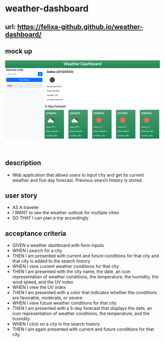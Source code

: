 # weather-dashboard

## url: https://felixa-github.github.io/weather-dashboard/

## mock up
![Weather Dashboard Screenshot](https://github.com/FelixA-GitHub/weather-dashboard/blob/main/assets/img/weather-dashboard.jpg)

## description
- Web application that allows users to input city and get its current weather and five day forecast. Previous search history is stored.

## user story
- AS A traveler
- I WANT to see the weather outlook for multiple cities
- SO THAT I can plan a trip accordingly

## acceptance criteria
- GIVEN a weather dashboard with form inputs
- WHEN I search for a city
- THEN I am presented with current and future conditions for that city and that city is added to the search history
- WHEN I view current weather conditions for that city
- THEN I am presented with the city name, the date, an icon representation of weather conditions, the temperature, the humidity, the wind speed, and the UV index
- WHEN I view the UV index
- THEN I am presented with a color that indicates whether the conditions are favorable, moderate, or severe
- WHEN I view future weather conditions for that city
- THEN I am presented with a 5-day forecast that displays the date, an icon representation of weather conditions, the temperature, and the humidity
- WHEN I click on a city in the search history
- THEN I am again presented with current and future conditions for that city

